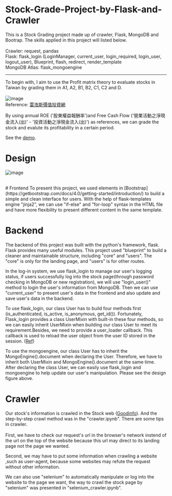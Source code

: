 # Stock-Grade-Project-by-Flask-and-Crawler
This is a Stock Grading project made up of crawler, Flask, MongoDB and Bootrap. The skills applied in this project will listed below.<br>
<br>
Crawler: request, pandas<br>
Flask: flask_login (LoginManager, current_user, login_required, login_user, logout_user), Blueprint, flash, redirect, render_template<br>
MongoDB Atlas: flask_mongoengine<br>
*****
To begin with, I aim to use the Profit matrix theory to evaluate stocks in Taiwan by grading them in A1, A2, B1, B2, C1, C2 and D.
<br><br>
![image](https://github.com/BoddyShen/Stock-Grading-Project-by-Flask-and-Crawler/blob/85e44efb85e85aa98c0621b99a5e5458a14942ae/image/stock_grade.png)<br>
Reference: [雷浩斯價值投資網](https://redhouse.statementdog.com/archives/2178#more-2178,https://statementdog.com/explain/earningMatrix.html)<br>

By using annual ROE ('股東權益報酬率')and Free Cash Flow ('營業活動之淨現金流入(出)' - '投資活動之淨現金流入(出)') as references, we can grade the stock and evalute its profitability in a certain period.

See the [demo](https://www.youtube.com/watch?v=bwfWWsZeR0M&ab_channel=BoddyShen).

# Design
![image](https://github.com/BoddyShen/Stock-Grading-Project-by-Flask-and-Crawler/blob/e766be2ab81951a03ab5ec77d2a0630d1aa175b7/image/Stock_Grading.png)

<br>
# Frontend
To present this project, we used elements in [Bootstrap](https://getbootstrap.com/docs/4.0/getting-started/introduction/) to build a simple and clean interface for users. With the help of flask-templates engine "jinja2", we can use "if-else" and "for-loop" syntax in the HTML file and have more flexibility to present different content in the same template.

# Backend
The backend of this project was built with the python's framework, flask. Flask provides many useful modules. This project used "blueprint" to build a cleaner and maintainable structure, including "core" and "users". The "core" is only for the landing page, and "users" is for other routes.<br>

In the log-in system, we use flask_login to manage our user's logging status, if users successfully log into the stock page(through password checking in MongoDB or new registration), we will use "login_user()" method to login the user's information from MongoDB. Then we can use "current_user" to present user's data in the frontend and also update and save user's data in the backend.<br>

To use flask_login, our class User  has to build four methods first (is_authenticated, is_active, is_anonymous, get_id()). Fortunately, Flask_login provides a class UserMixin with built-in these four methods, so we can easily inherit UserMixin when building our class User to meet its requirement.Besides, we need to provide a user_loader callback. This callback is used to reload the user object from the user ID stored in the session.
([Ref](https://flask-login.readthedocs.io/en/latest/))<br>

To use the mongoengine, our class User has to inherit the MongoEngine().document when declaring the User. Therefore, we have to inherit both UserMixin and MongoEngine().document at the same time. After declaring the class User,  we can easily use flask_login and mongoengine to help update our user's manipulation. Please see the design figure above.

# Crawler
Our stock's information is crawled in the Stock web ([Goodinfo](https://goodinfo.tw/tw/index.asp)). And the step-by-step crawl method was in the "crawler.ipynb". There are some tips in crawler. <br>
<br>
First, we have to check our request's url in the browser's network instend of the url on the top of the website because this url may direct to its landing page not the page we wanted.<br> 

Second, we may have to put some information when crawling a website ,such as user-agent, because some websites may refute the request without other information.

We can also use "selenium" to automatically manipulate or log into the website to the page we want, the way to crawl the stock page by "selenium" was presented in "selenium_crawler.ipynb".











